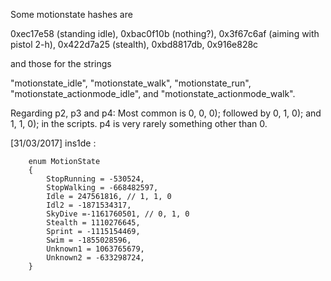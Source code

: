 Some motionstate hashes are

0xec17e58 (standing idle), 0xbac0f10b (nothing?), 0x3f67c6af (aiming with pistol 2-h), 0x422d7a25 (stealth), 0xbd8817db, 0x916e828c

and those for the strings

"motionstate_idle", "motionstate_walk", "motionstate_run", "motionstate_actionmode_idle", and "motionstate_actionmode_walk".

Regarding p2, p3 and p4: Most common is 0, 0, 0); followed by 0, 1, 0); and 1, 1, 0); in the scripts. p4 is very rarely something other than 0.

 [31/03/2017] ins1de :

        enum MotionState
        {
            StopRunning = -530524,
            StopWalking = -668482597,
            Idle = 247561816, // 1, 1, 0
            Idl2 = -1871534317,
            SkyDive =-1161760501, // 0, 1, 0
            Stealth = 1110276645,
            Sprint = -1115154469,
            Swim = -1855028596,
            Unknown1 = 1063765679,
            Unknown2 = -633298724,
        }